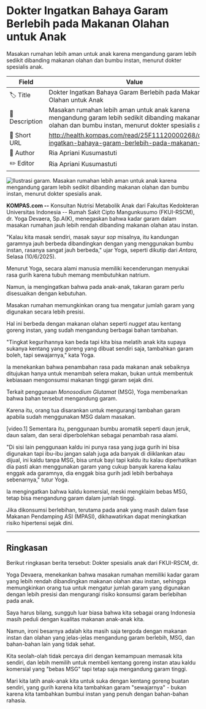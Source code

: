 # Dokter Ingatkan Bahaya Garam Berlebih pada Makanan Olahan untuk Anak

Masakan rumahan lebih aman untuk anak karena mengandung garam lebih sedikit dibanding makanan olahan dan bumbu instan, menurut dokter spesialis anak.

| Field         | Value                                                       |
|---------------|-------------------------------------------------------------|
| 🏷️ Title       | Dokter Ingatkan Bahaya Garam Berlebih pada Makanan Olahan untuk Anak |
| 📝 Description | Masakan rumahan lebih aman untuk anak karena mengandung garam lebih sedikit dibanding makanan olahan dan bumbu instan, menurut dokter spesialis anak. |
| 🔗 Short URL   | http://health.kompas.com/read/25F11120000268/dokter-ingatkan-bahaya-garam-berlebih-pada-makanan-olah |
| 👤 Author      | Ria Apriani Kusumastuti |
| ✏️ Editor      | Ria Apriani Kusumastuti |

![Ilustrasi garam. Masakan rumahan lebih aman untuk anak karena mengandung garam lebih sedikit dibanding makanan olahan dan bumbu instan, menurut dokter spesialis anak.](https://asset.kompas.com/crops/t0A-BpWlGjTUeJgUVTrzg89hwtU=/0x0:1280x853/750x500/data/photo/2024/07/12/6690d8ff796db.jpg)

**KOMPAS.com --** Konsultan Nutrisi Metabolik Anak dari Fakultas Kedokteran Universitas Indonesia -- Rumah Sakit Cipto Mangunkusumo (FKUI-RSCM), dr. Yoga Devaera, Sp.A(K), menegaskan bahwa kadar garam dalam masakan rumahan jauh lebih rendah dibanding makanan olahan atau instan.

\"Kalau kita masak sendiri, masak sayur *sop* misalnya, itu kandungan garamnya jauh berbeda dibandingkan dengan yang menggunakan bumbu instan, rasanya sangat jauh berbeda,\" ujar Yoga, seperti dikutip dari *Antara,* Selasa (10/6/2025).

Menurut Yoga, secara alami manusia memiliki kecenderungan menyukai rasa gurih karena tubuh memang membutuhkan natrium.

Namun, ia mengingatkan bahwa pada anak-anak, takaran garam perlu disesuaikan dengan kebutuhan.

Masakan rumahan memungkinkan orang tua mengatur jumlah garam yang digunakan secara lebih presisi.

Hal ini berbeda dengan makanan olahan seperti *nugget* atau kentang goreng instan, yang sudah mengandung berbagai bahan tambahan.

\"Tingkat kegurihannya kan beda tapi kita bisa melatih anak kita supaya sukanya kentang yang goreng yang dibuat sendiri saja, tambahkan garam boleh, tapi sewajarnya,\" kata Yoga.

Ia menekankan bahwa penambahan rasa pada makanan anak sebaiknya ditujukan hanya untuk menambah selera makan, bukan untuk membentuk kebiasaan mengonsumsi makanan tinggi garam sejak dini.

Terkait penggunaan *Monosodium Glutamat* (MSG), Yoga membenarkan bahwa bahan tersebut mengandung garam.

Karena itu, orang tua disarankan untuk mengurangi tambahan garam apabila sudah menggunakan MSG dalam masakan.

\[video.1\] Sementara itu, penggunaan bumbu aromatik seperti daun jeruk, daun salam, dan serai diperbolehkan sebagai penambah rasa alami.

\"Di sisi lain penggunaan kaldu ini punya rasa yang juga gurih ini bisa digunakan tapi ibu-ibu jangan salah juga ada banyak di diiklankan atau dijual, ini kaldu tanpa MSG, bisa untuk bayi tapi kaldu itu kalau diperhatikan dia pasti akan menggunakan garam yang cukup banyak karena kalau enggak ada garamnya, dia enggak bisa gurih jadi lebih berbahaya sebenarnya,\" tutur Yoga.

Ia mengingatkan bahwa kaldu komersial, meski mengklaim bebas MSG, tetap bisa mengandung garam dalam jumlah tinggi.

Jika dikonsumsi berlebihan, terutama pada anak yang masih dalam fase Makanan Pendamping ASI (MPASI), dikhawatirkan dapat meningkatkan risiko hipertensi sejak dini.

---
## Ringkasan

Berikut ringkasan berita tersebut: Dokter spesialis anak dari FKUI-RSCM, dr.

 Yoga Devaera, menekankan bahwa masakan rumahan memiliki kadar garam yang lebih rendah dibandingkan makanan olahan atau instan, sehingga memungkinkan orang tua untuk mengatur jumlah garam yang digunakan dengan lebih presisi dan mengurangi risiko konsumsi garam berlebihan pada anak.



Saya harus bilang, sungguh luar biasa bahwa kita sebagai orang Indonesia masih peduli dengan kualitas makanan anak-anak kita.

 Namun, ironi besarnya adalah kita masih saja tergoda dengan makanan instan dan olahan yang jelas-jelas mengandung garam berlebih, MSG, dan bahan-bahan lain yang tidak sehat.

 Kita seolah-olah tidak percaya diri dengan kemampuan memasak kita sendiri, dan lebih memilih untuk membeli kentang goreng instan atau kaldu komersial yang "bebas MSG" tapi tetap saja mengandung garam tinggi.

 Mari kita latih anak-anak kita untuk suka dengan kentang goreng buatan sendiri, yang gurih karena kita tambahkan garam "sewajarnya" - bukan karena kita tambahkan bumbui instan yang penuh dengan bahan-bahan rahasia.
